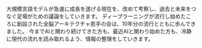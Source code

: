大規模言語モデルが急速に成長を遂げる現在を、改めて考察し、過去と未来をつなぐ足場がための議論をしていきます。
ディープラーニングが流行し始めたころに創設された全脳アーキテクチャ若手の会は、10年分の流行とともに歩んできました。
今までAIと関わり続けてきた方も、最近AIと関わり始めた方も、冷静に現代の流れを読み取れるよう、情報の整理をしていきます。